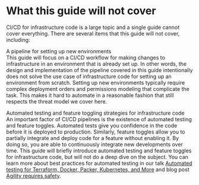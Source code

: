 # What this guide will not cover

CI/CD for infrastructure code is a large topic and a single guide cannot cover everything. There
are several items that this guide will not cover, including:

A pipeline for setting up new environments  
This guide will focus on a CI/CD workflow for making changes to infrastructure in an environment that is already set
up. In other words, the design and implementation of the pipeline covered in this guide intentionally does not solve
the use case of infrastructure code for setting up an environment from scratch. Setting up new environments typically
require complex deployment orders and permissions modeling that complicate the task. This makes it hard to automate in
a reasonable fashion that still respects the threat model we cover here.

Automated testing and feature toggling strategies for infrastructure code  
An important factor of CI/CD pipelines is the existence of automated testing and feature toggles. Automated tests give
you confidence in the code before it is deployed to production. Similarly, feature toggles allow you to partially
integrate and deploy code for a feature without enabling it. By doing so, you are able to continuously integrate new
developments over time. This guide will briefly introduce automated testing and feature toggles for infrastructure
code, but will not do a deep dive on the subject. You can learn more about best practices for automated testing in our
talk
[Automated
testing for Terraform, Docker, Packer, Kubernetes, and More](https://blog.gruntwork.io/new-talk-automated-testing-for-terraform-docker-packer-kubernetes-and-more-cba312171aa6) and blog post
[Agility requires safety](https://www.ybrikman.com/writing/2016/02/14/agility-requires-safety/).



<!-- ##DOCS-SOURCER-START
{"sourcePlugin":"Service Catalog Reference","hash":"534361037b7676ee1f7c5c7d91752448"}
##DOCS-SOURCER-END -->

